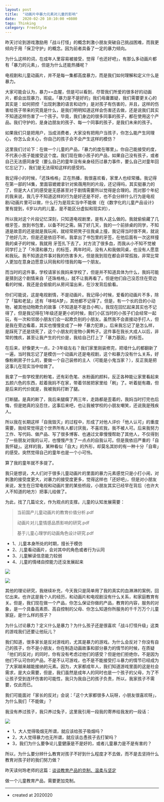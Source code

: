 ```yaml
---
layout: post
title:  "动画片中暴力元素对儿童的影响"
date:   2020-02-20 10:10:00 +0800
tags: Thinking
category: FreeStyle
---
```


昨天讨论到游戏激励用「战斗打怪」的概念刺激小朋友突破自己挑战困难，而我更倾向于用「保卫守护」的概念。因为前者具备了一定的暴力倾向。

为什么这样的词，在成年人里容易被接受，觉得「也还好吧」，有那么多动画片都有「暴力的元素」，但是为什么还能热播呢？

电视剧和儿童动画片，并不是每一集都高度暴力，而是我们如何理解和定义什么是暴力。

大家可能会认为，暴力==血腥，但是可以看到，尽管我们所爱的很多好的动画片，都会出现暴力，瑕疵。「暴力是不是好的」我们毋庸置疑，我们需要更关心的其实是：如何把控「出现刺激的语言和动作」是对孩子有伤害的，并且，这样的伤害给孩子带来的究竟是什么，是我们明明知道这样会伤害还去做，还是说我们其实不知道这样伤害了一个孩子。毕竟，我们身边的很多同事的孩子，都在使用这个产品。我们守护的，是身边朋友的孩子、每一个同事的孩子，是我们未来的孩子。

如果我们只是把用户，当成消费者，大家没有把用户当孩子，你怎么能产生同理心，你怎么会关心，你自己的孩子会不会产生这样的模仿？


这里我们讨论下：在做一个儿童的产品，「暴力的度在哪里」。你自己能接受的度，不代表小孩子能接受这个度。我们现在做小孩子的产品，如果自己没有孩子，或者自己无法感同身受（要么自己的童年没有亲身经历过暴力事件，要么自己对童年回忆忘记了），我们是无法得知这样的感受的。

我记得小的时候，「还珠格格」正在热播，我很喜欢看，家里人也经常播。我记得在第一部的14集，里面容嬷嬷拿针对紫薇用刑的片段，还记得吗，其实挺暴力的了，但是大人们的感受是无感甚至对于剧情需要所以觉得是合理的。而对那个年纪的我来说，我几乎不知道这样的行为是好还是不好，也不会分辨什么行为是电视剧/动画片里可以做，什么行为是现实当中不能做（在《数字化的儿童产品设计》里有提到，6岁以内的儿童，是不能区分虚拟和现实的），

所以我对这个片段记忆深刻，只知道电视剧里，是有人这么做的。我就偷偷藏了几根牙签，放到书包里，以备不时之需。隔了好几天，我的一个前排桌的同学，不知道是故意的还是就是我玩闹，就经常把凳子往我桌上撞，我记得当时很不爽，就说了他好几次，但是还是依旧不听。我拿出了书包里的牙签，在他后面有一次这样撞我的桌子的时候，我就用 牙签扎下去了。对方流了很多血，而我从小不知不觉被同学打上了「冷漠和暴力」的标签，两年时间，没有人和我做同桌，也没有人愿意和我玩。我不知道这件事对我的伤害多大，但是我到现在都会非常孤独，非常比常人更加在意身边愿意认同我和珍惜我的每一个朋友。

而当时的这件事，学校请家长我妈来学校了，但是并不知道具体为什么，我妈可能是猜到这个剧情来自「还珠格格」，就不让我再看了。但是他们自己没忍住在旁边看的时候，我还是会偷偷的从房间溜出来，在沙发背后偷看。

你们可能说，这是电视剧情，不是动画片。我记得小时候，爱看的动画片不多，除了「猫和老鼠」还有「哆啦A梦」，其他都不记得了。但是，有一个长的丑的小动物，被其他动物欺负的故事（不知道是不是丑小鸭）。我现在回忆起来其实也不记得了，但是我记得在1年级还是更小的时候，我们小区当时的小孩子们会经常一起玩，有一次和邻居小朋友们会一起欺负别的小朋友。虽然我不会直接动手打人，但是我在旁边看着，其实也慢慢变成了一种「暴力犯罪」。后来我忘记了是怎么样，是踩死了还是烧死了，这个小朋友的宠物小黄鸭子。这件事在我长大成人以后，非常的愧疚，甚至让我产生的代价是，我给自己打上了「暴力基因」的标签。

在后来，好像更大一点，2-3年级左右？我们家里刚装修完，把墙什么的都翻新了一遍，当时我忘记了是模仿一个动画片还是电视剧，这个和暴力没有什么关系，好像粉刷房子什么的，要做一个自己装修的主人（可能是小鬼当家？），反正我是把这事儿在现实当中给做了。

我拿了一些学校里的粉笔，还有彩色笔、水粉画的颜料，反正各种能让家里看起来五颜六色的东西，趁着我妈不在家，带着邻居把家里给「刷」了。听着挺有趣，但是后来的代价就是，我被我妈打断了腿。

打断腿。是真的断了，我后来腿瘸了两三年，走路都是歪着的，我妈当时打完也后悔，但是她真的没忍住，这事后来吧，也让我被学校的小朋友嘲笑，还说我是残疾人。

所以我在长期这样「自我毁灭」的过程中，形成了对他人评价「他人认可」的重度需要，我经常觉得这个世界所有人都讨厌我，不喜欢我，我不被人可。后来我努力工作、写代码、做产品、写了很多博客、也通过文章慢慢帮助了其他人，不仅得到了一些朋友对我的认可，也慢慢产生了一点点的自我认可。但是我依旧严重的「自我怀疑」。这样的我，某种看似「自大」的外形，却莫名其妙的有一种十分「自卑」的感受。突然觉得自己的童年也是一个小可怜。

算了我的童年就不多提了。

我只是想说，大人们对于很多儿童动画片的里面的暴力元素感觉只是小打小闹，对刺激的接受度更大，对暴力的接受度更多，觉得这样也「还好吧」，但是对小朋友来说，发生在日常电视和动画片里的某些桥段，小朋友其实已经早在背后（也许大人不知道的地方）把事儿给做了。

为此，找了几篇论文，作为观点的支撑。儿童的认知发展需要：

> 当前国产儿童动画片的教育价值分析.pdf
> 
> 动画片对儿童情感品质影响的研究.pdf
> 
> 基于儿童心理学的动画角色设计研究.pdf


- 1、儿童本身所处的时期，擅长于模仿
- 2、儿童看动画片，会对其中的角色或者行为认同
- 3、儿童解读信息能力较弱
- 4、儿童的情绪自控能力还没发展起来


![](https://img.ramywu.com/imgs/2020/02/5a1c41b8dfbdf04f.png)


![](https://img.ramywu.com/imgs/2020/02/ff46510d3af923f8.png)



其他的理论研究，我继续补充，今天我只是简单用了我的真实的血淋淋的案例，回忆出来。也许这是我个人的经历，和动画片和电视剧没有什么关系，和家庭教育有关。但是，我们现在做一个产品，你怎么保证你做的产品，教育的内容，服务的对象，是一个具备高素质、高自控制的父母、你怎么知道你所服务的千千万万个儿童家庭，是什么样的孩子？

为什么讨论暴力？定义什么是暴力？为什么孩子还是很喜欢「战斗打怪升级」这类的游戏我们还要让他玩儿？

我们知道，很多家长是反对游戏的，尤其是暴力的游戏。为什么会反对？你没有自己的孩子，你不是小朋友，你在制造动画故事和部分暴力的情节的时候，在质疑「他们的反对」的同时，你有没有考虑过他们的感受？但是他们拒绝你，不是因为他们不认可你的产品，不是不认可游戏，也不是不能接受打斗暴力的情节已经成为了大家越来越能接纳的元素。因为，大家都成年人，我们知道游戏里面的这是社会需求，是大众需要，但是，我们虽然是成年人的同时也是一个孩子的父母，为了不让孩子受到连环伤害的可能性，我只为我自己的孩子负责，所以，我家孩子不需要，仅此而已。

我们可能面对「家长的反对」会说：「这个大家都很多人玩呀，小朋友很喜欢呀」，为什么我们「不能做」？

我没有养过孩子，我只养过兔子，这里我引用一段我的寄养给我发的一段话：

![](https://img.ramywu.com/imgs/2020/02/e624218805a0b176.jpeg)


- 1，大人觉得吸烟无所谓，就应该给孩子吸烟吗？
- 2，大人觉得暴力也无所谓，就应该怂恿孩子去打架吗？
- 3，我们为什么要争论儿童健康是不是好的，或者儿童暴力是不是有害的？


所以，为什么要分辨什么教育对孩子不好到什么程度才不去做，而不是去坚持什么教育对孩子好的我们努力做？



昨天读何玲老师的这篇：[谈谈教育产品的克制、温柔与坚定](https://mp.weixin.qq.com/s/ntGcvzwrvmq6_2TrWoXriQ)

做一个儿童教育产品，需要更加克制。

---

- created at 2020020
